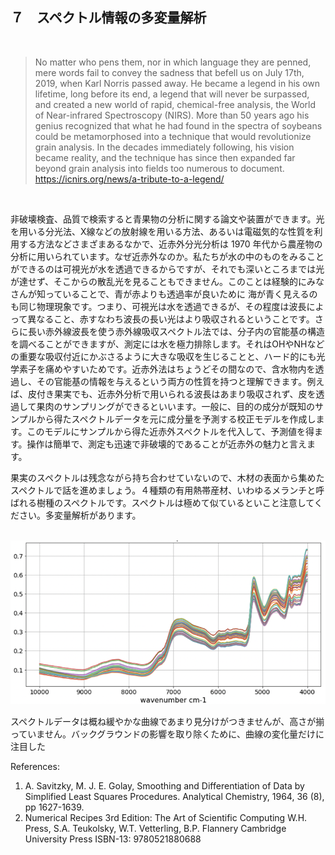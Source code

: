 ## ７　スペクトル情報の多変量解析

<br>

> No matter who pens them, nor in which language they are penned, mere words fail to convey the sadness that befell us on July 17th, 2019, when Karl Norris passed away. He became a legend in his own lifetime, long before its end, a legend that will never be surpassed, and created a new world of rapid, chemical-free analysis, the World of Near-infrared Spectroscopy (NIRS). More than 50 years ago his genius recognized that what he had found in the spectra of soybeans could be metamorphosed into a technique that would revolutionize grain analysis. In the decades immediately following, his vision became reality, and the technique has since then expanded far beyond grain analysis into fields too numerous to document. https://icnirs.org/news/a-tribute-to-a-legend/

<br>

非破壊検査、品質で検索すると青果物の分析に関する論文や装置ができます。光を用いる分光法、X線などの放射線を用いる方法、あるいは電磁気的な性質を利用する方法などさまざまあるなかで、近赤外分光分析は 1970 年代から農産物の分析に用いられています。なぜ近赤外なのか。私たちが水の中のものをみることができるのは可視光が水を透過できるからですが、それでも深いところまでは光が達せず、そこからの散乱光を見ることもできません。このことは経験的にみなさんが知っていることで、青が赤よりも透過率が良いために 海が青く見えるのも同じ物理現象です。つまり、可視光は水を透過できるが、その程度は波長によって異なること、赤すなわち波長の長い光はより吸収されるということです。さらに長い赤外線波長を使う赤外線吸収スペクトル法では、分子内の官能基の構造を調べることができますが、測定には水を極力排除します。それはOHやNHなどの重要な吸収付近にかぶさるように大きな吸収を生じることと、ハード的にも光学素子を痛めやすいためです。近赤外法はちょうどその間なので、含水物内を透過し、その官能基の情報を与えるという両方の性質を持つと理解できます。例えば、皮付き果実でも、近赤外分析で用いられる波長はあまり吸収されず、皮を透過して果肉のサンプリングができるといいます。一般に、目的の成分が既知のサンプルから得たスペクトルデータを元に成分量を予測する校正モデルを作成します。このモデルにサンプルから得た近赤外スペクトルを代入して、予測値を得ます。操作は簡単で、測定も迅速で非破壊的であることが近赤外の魅力と言えます。

果実のスペクトルは残念ながら持ち合わせていないので、木材の表面から集めたスペクトルで話を進めましょう。４種類の有用熱帯産材、いわゆるメランチと呼ばれる樹種のスペクトルです。スペクトルは極めて似ているといこと注意してください。多変量解析があります。

<br>

<img src="./img/nir.png" style="zoom:67%;" />

<br>

スペクトルデータは概ね緩やかな曲線であまり見分けがつきませんが、高さが揃っていません。バックグラウンドの影響を取り除くために、曲線の変化量だけに注目した









References:

1) A. Savitzky, M. J. E. Golay, Smoothing and Differentiation of Data by Simplified Least Squares Procedures. Analytical Chemistry, 1964, 36 (8), pp 1627-1639.
2) Numerical Recipes 3rd Edition: The Art of Scientific Computing W.H. Press, S.A. Teukolsky, W.T. Vetterling, B.P. Flannery Cambridge University Press ISBN-13: 9780521880688
